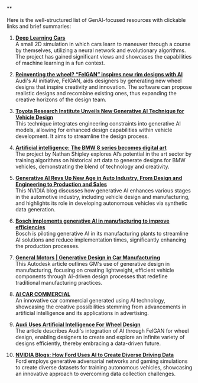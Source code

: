 **

Here is the well-structured list of GenAI-focused resources with clickable links and brief summaries:

1. **[Deep Learning Cars](https://www.youtube.com/watch?v=Aut32pR5PQA)**  
   A small 2D simulation in which cars learn to maneuver through a course by themselves, utilizing a neural network and evolutionary algorithms. The project has gained significant views and showcases the capabilities of machine learning in a fun context.

2. **[Reinventing the wheel? “FelGAN” inspires new rim designs with AI](https://www.audi-mediacenter.com/en/press-releases/reinventing-the-wheel-felgan-inspires-new-rim-designs-with-ai-15097)**  
   Audi's AI initiative, FelGAN, aids designers by generating new wheel designs that inspire creativity and innovation. The software can propose realistic designs and recombine existing ones, thus expanding the creative horizons of the design team.

3. **[Toyota Research Institute Unveils New Generative AI Technique for Vehicle Design](https://www.youtube.com/watch?v=xkwwIDgrmbk)**  
   This technique integrates engineering constraints into generative AI models, allowing for enhanced design capabilities within vehicle development. It aims to streamline the design process.

4. **[Artificial intelligence: The BMW 8 series becomes digital art](https://www.bmw.com/en/innovation/creative-ai-bmw-8-gran-coupe-art-with-artificial-intelligence.html)**  
   The project by Nathan Shipley explores AI’s potential in the art sector by training algorithms on historical art data to generate designs for BMW vehicles, demonstrating the blend of technology and creativity.

5. **[Generative AI Revs Up New Age in Auto Industry, From Design and Engineering to Production and Sales](https://blogs.nvidia.com/blog/2023/08/09/generative-ai-auto-industry/)**  
   This NVIDIA blog discusses how generative AI enhances various stages in the automotive industry, including vehicle design and manufacturing, and highlights its role in developing autonomous vehicles via synthetic data generation.

6. **[Bosch implements generative AI in manufacturing to improve efficiencies](https://www.automationmag.com/bosch-generative-ai-manufacturing/?utm_source=rss&utm_medium=rss&utm_campaign=bosch-generative-ai-manufacturing)**  
   Bosch is piloting generative AI in its manufacturing plants to streamline AI solutions and reduce implementation times, significantly enhancing the production processes.

7. **[General Motors | Generative Design in Car Manufacturing](https://www.autodesk.com/customer-stories/general-motors-generative-design)**  
   This Autodesk article outlines GM's use of generative design in manufacturing, focusing on creating lightweight, efficient vehicle components through AI-driven design processes that redefine traditional manufacturing practices.

8. **[AI CAR COMMERCIAL](https://www.youtube.com/watch?v=cCic6tsnSUc)**  
   An innovative car commercial generated using AI technology, showcasing the creative possibilities stemming from advancements in artificial intelligence and its applications in advertising.

9. **[Audi Uses Artificial Intelligence For Wheel Design](https://www.thesundaily.my/gear-up/audi-uses-artificial-intelligence-for-wheel-design-EH10356367)**  
   The article describes Audi's integration of AI through FelGAN for wheel design, enabling designers to create and explore an infinite variety of designs efficiently, thereby embracing a data-driven future.

10. **[NVIDIA Blogs: How Ford Uses AI to Create Diverse Driving Data](https://blogs.nvidia.com/blog/2020/04/23/ford-ai-data/)**  
    Ford employs generative adversarial networks and gaming simulations to create diverse datasets for training autonomous vehicles, showcasing an innovative approach to overcoming data collection challenges.